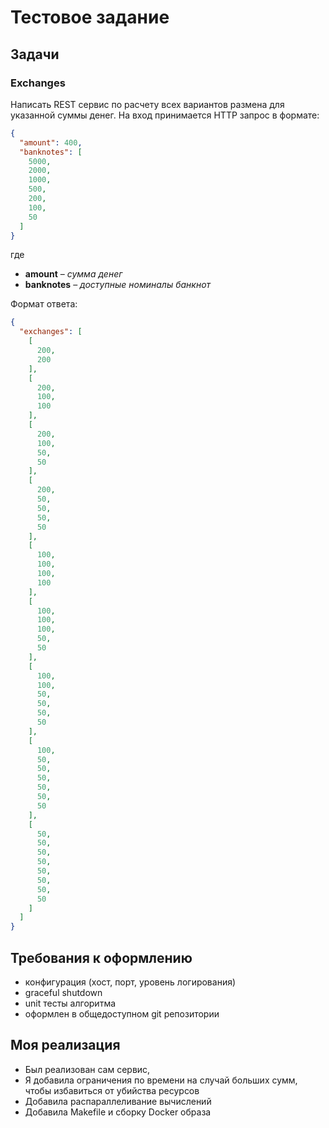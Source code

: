 # Тестовое задание



## Задачи

### Exchanges

Написать REST сервис по расчету всех вариантов размена для указанной суммы денег. На вход принимается HTTP запрос в формате:

```json
{
  "amount": 400,
  "banknotes": [
    5000,
    2000,
    1000,
    500,
    200,
    100,
    50
  ]
}
```

где
* **amount** – _сумма денег_
* **banknotes** – _доступные номиналы банкнот_

Формат ответа:

```json
{
  "exchanges": [
    [
      200,
      200
    ],
    [
      200,
      100,
      100
    ],
    [
      200,
      100,
      50,
      50
    ],
    [
      200,
      50,
      50,
      50,
      50
    ],
    [
      100,
      100,
      100,
      100
    ],
    [
      100,
      100,
      100,
      50,
      50
    ],
    [
      100,
      100,
      50,
      50,
      50,
      50
    ],
    [
      100,
      50,
      50,
      50,
      50,
      50,
      50
    ],
    [
      50,
      50,
      50,
      50,
      50,
      50,
      50,
      50
    ]
  ]
}
```

## Требования к оформлению

- конфигурация (хост, порт, уровень логирования) 
- graceful shutdown
- unit тесты алгоритма
- оформлен в общедоступном git репозитории

## Моя реализация
- Был реализован сам сервис, 
- Я добавила ограничения по времени на случай больших сумм, чтобы избавиться от убийства ресурсов
- Добавила распараллеливание вычислений
- Добавила Makefile и сборку Docker образа 